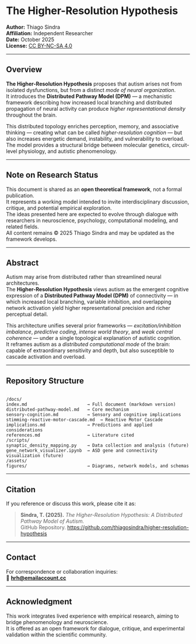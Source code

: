 # The Higher-Resolution Hypothesis

**Author:** Thiago Sindra  
**Affiliation:** Independent Researcher  
**Date:** October 2025  
**License:** [CC BY-NC-SA 4.0](https://creativecommons.org/licenses/by-nc-sa/4.0/)

---

## Overview

**The Higher-Resolution Hypothesis** proposes that autism arises not from isolated dysfunctions, but from a distinct *mode of neural organization*.  
It introduces the **Distributed Pathway Model (DPM)** — a mechanistic framework describing how increased local branching and distributed propagation of neural activity can produce *higher representational density* throughout the brain.

This distributed topology enriches perception, memory, and associative thinking — creating what can be called *higher-resolution cognition* — but also increases energetic demand, instability, and vulnerability to overload.  
The model provides a structural bridge between molecular genetics, circuit-level physiology, and autistic phenomenology.

---

## Note on Research Status

This document is shared as an **open theoretical framework**, not a formal publication.  
It represents a working model intended to invite interdisciplinary discussion, critique, and potential empirical exploration.  
The ideas presented here are expected to evolve through dialogue with researchers in neuroscience, psychology, computational modeling, and related fields.  
All content remains © 2025 Thiago Sindra and may be updated as the framework develops.

---

## Abstract

Autism may arise from distributed rather than streamlined neural architectures.  
The **Higher-Resolution Hypothesis** views autism as the emergent cognitive expression of a **Distributed Pathway Model (DPM)** of connectivity — in which increased local branching, variable inhibition, and overlapping network activation yield higher representational precision and richer perceptual detail.

This architecture unifies several prior frameworks — *excitation/inhibition imbalance*, *predictive coding*, *intense world theory*, and *weak central coherence* — under a single topological explanation of autistic cognition.  
It reframes autism as a *distributed computational mode* of the brain: capable of extraordinary sensitivity and depth, but also susceptible to cascade activation and overload.

---

## Repository Structure

```

/docs/
index.md                       → Full document (markdown version)
distributed-pathway-model.md   → Core mechanism
sensory-cognition.md           → Sensory and cognitive implications
stimming-reactive-motor-cascade.md  → Reactive Motor Cascade
implications.md                → Predictions and applied considerations
references.md                  → Literature cited
/scripts/
synaptic_density_mapping.py    → Data collection and analysis (future)
gene_network_visualizer.ipynb  → ASD gene and connectivity visualization (future)
/assets/
figures/                       → Diagrams, network models, and schemas

```

---

## Citation

If you reference or discuss this work, please cite it as:

> **Sindra, T. (2025).** *The Higher-Resolution Hypothesis: A Distributed Pathway Model of Autism.*  
> GitHub Repository. https://github.com/thiagosindra/higher-resolution-hypothesis

---

## Contact

For correspondence or collaboration inquiries:  
📧 **[hrh@emailaccount.cc](mailto:hrh@emailaccount.cc)**

---

## Acknowledgment

This work integrates lived experience with empirical research, aiming to bridge phenomenology and neuroscience.  
It is offered as an open framework for dialogue, critique, and experimental validation within the scientific community.
